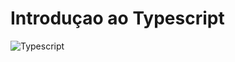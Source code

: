 # Introduçao ao Typescript

<div align="left">
  <img src="https://img.shields.io/badge/-Typescript-blue?style=for-the-badge" alt="Typescript">
</div>

